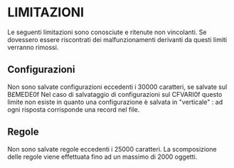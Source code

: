 # LIMITAZIONI
Le seguenti limitazioni sono conosciute e ritenute non vincolanti. Se dovessero essere riscontrati dei malfunzionamenti derivanti da questi limiti verranno rimossi.

## Configurazioni
Non sono salvate configurazioni eccedenti i 30000 caratteri, se salvate sul B£MEDE0f Nel caso di salvataggio di configurazioni sul CFVARI0f questo limite non esiste in quanto una configurazione è salvata in "verticale" :  ad ogni risposta corrisponde una record nel file.

## Regole
Non sono salvate regole eccedenti i 25000 caratteri. La scomposizione delle regole viene effettuata fino ad un massimo di 2000 oggetti.
